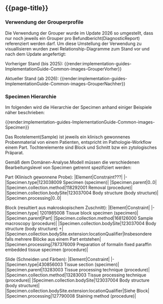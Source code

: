 ## {{page-title}}

### Verwendung der Grouperprofile
Die Verwendung der Grouper wurde im Update 2026 so umgestellt, dass  nur noch jeweils ein Grouper pro Befundbericht(DiagnosticReport) referenziert werden darf. Um diese Umstellung der Verwendung zu visuallisieren wurden zwei Relationship-Diagramme zum Stand vor und nach dem Update angefertigt:

Vorheriger Stand (bis 2025):
{{render:implementation-guides-ImplementationGuide-Common-images-GrouperVorher}}

Aktueller Stand (ab 2026):
{{render:implementation-guides-ImplementationGuide-Common-images-GrouperNachher}}


### Specimen Hierarchie
Im folgenden wird die Hierarchie der Specimen anhand einiger Beispiele näher beschrieben:

{{render:implementation-guides-ImplementationGuide-Common-images-Specimen}}

Das Rootelement(Sample) ist jeweils ein klinisch gewonnenes Probenmaterial von einem Patienten, entspricht im Pathologie-Workflow einem Part. Tochterelemente sind Block und Schnitt bzw ein zytologisches Präparat.

Gemäß dem Domänen-Analyse.Modell müssen die verschiedenen Bearbeitungslevel von Specimen getrennt spezifiziert werden:

Part (Klinisch gewonnene Probe):
|Element|Constraint???|
|-
|Specimen.type|123038009 Specimen (specimen)|
|Specimen.parent|0..0|
|Specimen.collection.method|118292001 Removal (procedure)|
|Specimen.collection.bodySite|123037004 Body structure (body structure)|
|Specimen.processing|0..0|

Block (resultiert aus makroskopischem Zuschnitt):
|Element|Constraint|
|-
|Specimen.type| 1201985008 Tissue block specimen (specimen)|
|Specimen.parent|Part|
|Specimen.collection.method|168126000 Sample macroscopy (procedure)|
|Specimen.collection.bodySite|123037004 Body structure (body structure) +|
|Specimen.collection.bodySite.extension:locationQualifier|Insbesondere falls mehrere Blöcke aus einem Part entstehen|
|Specimen.processing|787376009 Preparation of formalin fixed paraffin embedded tissue specimen (procedure)|


Slide (Schneiden und Färben):
|Element|Constraint|
|-
|Specimen.type|430856003 Tissue section (specimen)|
|Specimen.parent|13283003 Tissue processing technique (procedure)|
|Specimen.collection.method|13283003 Tissue processing technique (procedure)|
|Specimen.collection.bodySite|123037004 Body structure (body structure)|
|Specimen.collection.bodySite.extension:locationQualifier|Siehe Block|
|Specimen.processing|127790008 Staining method (procedure)|
